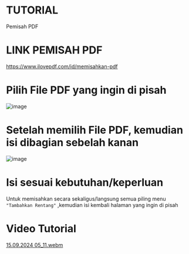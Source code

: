 # TUTORIAL
Pemisah PDF
# LINK PEMISAH PDF
https://www.ilovepdf.com/id/memisahkan-pdf
# Pilih File PDF yang ingin di pisah
![image](https://github.com/user-attachments/assets/6e4132d1-25ae-4bc3-b68c-17d490db6c37)
# Setelah memilih File PDF, kemudian isi dibagian sebelah kanan
![image](https://github.com/user-attachments/assets/120f56e9-8e46-4572-af83-92fe51cd8ad2)
# Isi sesuai kebutuhan/keperluan
Untuk memisahkan secara sekaligus/langsung semua piling menu ```"Tambahkan Rentang"``` ,kemudian isi kembali halaman yang ingin di pisah
# Video Tutorial
[15.09.2024 05_11.webm](https://github.com/user-attachments/assets/ab0f4c38-8d0a-4aa3-8c18-8b9282260d5a)

